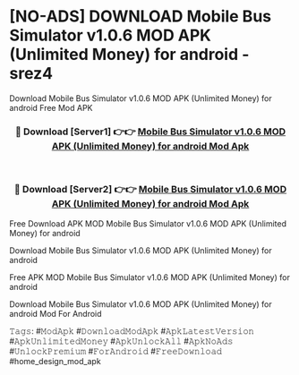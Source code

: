 # [NO-ADS] DOWNLOAD Mobile Bus Simulator v1.0.6 MOD APK (Unlimited Money) for android - srez4
Download Mobile Bus Simulator v1.0.6 MOD APK (Unlimited Money) for android Free Mod APK

<div align="center">
<h3>🔴 Download [Server1] 👉👉 <a href="https://apk-comot.site?title=Mobile_Bus_Simulator_v1.0.6_MOD_APK_(Unlimited_Money)_for_android">Mobile Bus Simulator v1.0.6 MOD APK (Unlimited Money) for android Mod Apk</a></h3><br>

<h3>🔴 Download [Server2] 👉👉 <a href="https://apk-comot.site?title=Mobile_Bus_Simulator_v1.0.6_MOD_APK_(Unlimited_Money)_for_android">Mobile Bus Simulator v1.0.6 MOD APK (Unlimited Money) for android Mod Apk</a></h3>
</div>


Free Download APK MOD Mobile Bus Simulator v1.0.6 MOD APK (Unlimited Money) for android

Download Mobile Bus Simulator v1.0.6 MOD APK (Unlimited Money) for android 

Free APK MOD Mobile Bus Simulator v1.0.6 MOD APK (Unlimited Money) for android 

Download Mobile Bus Simulator v1.0.6 MOD APK (Unlimited Money) for android Mod For Android

𝚃𝚊𝚐𝚜: #𝙼𝚘𝚍𝙰𝚙𝚔 #𝙳𝚘𝚠𝚗𝚕𝚘𝚊𝚍𝙼𝚘𝚍𝙰𝚙𝚔 #𝙰𝚙𝚔𝙻𝚊𝚝𝚎𝚜𝚝𝚅𝚎𝚛𝚜𝚒𝚘𝚗 #𝙰𝚙𝚔𝚄𝚗𝚕𝚒𝚖𝚒𝚝𝚎𝚍𝙼𝚘𝚗𝚎𝚢 #𝙰𝚙𝚔𝚄𝚗𝚕𝚘𝚌𝚔𝙰𝚕𝚕 #𝙰𝚙𝚔𝙽𝚘𝙰𝚍𝚜 #𝚄𝚗𝚕𝚘𝚌𝚔𝙿𝚛𝚎𝚖𝚒𝚞𝚖 #𝙵𝚘𝚛𝙰𝚗𝚍𝚛𝚘𝚒𝚍 #𝙵𝚛𝚎𝚎𝙳𝚘𝚠𝚗𝚕𝚘𝚊𝚍 #home_design_mod_apk